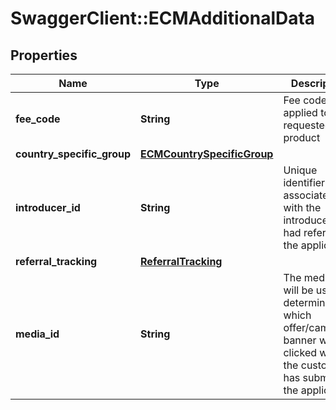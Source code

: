 # SwaggerClient::ECMAdditionalData

## Properties
Name | Type | Description | Notes
------------ | ------------- | ------------- | -------------
**fee_code** | **String** | Fee code that applied to the requested product | [optional] 
**country_specific_group** | [**ECMCountrySpecificGroup**](ECMCountrySpecificGroup.md) |  | [optional] 
**introducer_id** | **String** | Unique identifier associated with the introducer who had referred the applicant. | [optional] 
**referral_tracking** | [**ReferralTracking**](ReferralTracking.md) |  | [optional] 
**media_id** | **String** | The media ID will be used to determine which offer/campaign banner was clicked when the customer has submitted the application | [optional] 

